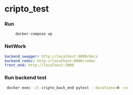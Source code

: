 # cripto_test


### Run
```bash
     docker-compose up 
```

### NetWork
```yaml
backend_swagger: http://localhost:8000/docs
backend_redoc: http://localhost:8000/redoc
front_end: http://localhost:3000
```

### Run backend test
```bash
 docker exec -it cripto_back_end pytest --durations=0 -vv
```
